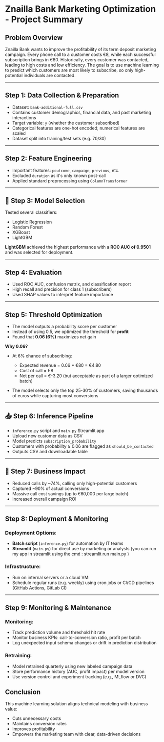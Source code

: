 #  Znailla Bank Marketing Optimization - Project Summary

##  Problem Overview

Znailla Bank wants to improve the profitability of its term deposit marketing campaign. Every phone call to a customer costs €8, while each successful subscription brings in €80. Historically, every customer was contacted, leading to high costs and low efficiency. The goal is to use machine learning to predict which customers are most likely to subscribe, so only high-potential individuals are contacted.

---

##  Step 1: Data Collection & Preparation

* Dataset: `bank-additional-full.csv`
* Contains customer demographics, financial data, and past marketing interactions
* Target variable: `y` (whether the customer subscribed)
* Categorical features are one-hot encoded; numerical features are scaled
* Dataset split into training/test sets (e.g. 70/30)

---

##  Step 2: Feature Engineering

* Important features: `poutcome`, `campaign`, `previous`, etc.
* Excluded `duration` as it's only known post-call
* Applied standard preprocessing using `ColumnTransformer`

---

## 🧠 Step 3: Model Selection

Tested several classifiers:

* Logistic Regression
* Random Forest
* XGBoost
* LightGBM

**LightGBM** achieved the highest performance with a **ROC AUC of 0.9501** and was selected for deployment.

---

##  Step 4: Evaluation

* Used ROC AUC, confusion matrix, and classification report
* High recall and precision for class 1 (subscribers)
* Used SHAP values to interpret feature importance

---

##  Step 5: Threshold Optimization

* The model outputs a probability score per customer
* Instead of using 0.5, we optimized the threshold for **profit**
* Found that **0.06 (6%)** maximizes net gain

**Why 0.06?**

* At 6% chance of subscribing:

  * Expected revenue = 0.06 \* €80 = €4.80
  * Cost of call = €8
  * Net per call = €-3.20 (but acceptable as part of a larger optimized batch)

* The model selects only the top 25-30% of customers, saving thousands of euros while capturing most conversions

---

## 📤 Step 6: Inference Pipeline

* `inference.py` script and `main.py` Streamlit app
* Upload new customer data as CSV
* Model predicts `subscription_probability`
* Customers with probability ≥ 0.06 are flagged as `should_be_contacted`
* Outputs CSV and downloadable table

---

## 💼 Step 7: Business Impact

* Reduced calls by \~74%, calling only high-potential customers
* Captured \~90% of actual conversions
* Massive call cost savings (up to €60,000 per large batch)
* Increased overall campaign ROI

---

## Step 8: Deployment & Monitoring


### Deployment Options:

* **Batch script** (`inference.py`) for automation by IT teams
* **Streamlit** (`main.py`) for direct use by marketing or analysts (you can run my app in streamlit using the cmd : streamlit run main.py )

### Infrastructure:

* Run on internal servers or a cloud VM
* Schedule regular runs (e.g. weekly) using cron jobs or CI/CD pipelines (GitHub Actions, GitLab CI)

---

## Step 9: Monitoring & Maintenance

### Monitoring:

* Track prediction volume and threshold hit rate
* Monitor business KPIs: call-to-conversion ratio, profit per batch
* Log unexpected input schema changes or drift in prediction distribution

### Retraining:

* Model retrained quarterly using new labeled campaign data
* Store performance history (AUC, profit impact) per model version
* Use version control and experiment tracking (e.g., MLflow or DVC)


##  Conclusion

This machine learning solution aligns technical modeling with business value:

* Cuts unnecessary costs
* Maintains conversion rates
* Improves profitability
* Empowers the marketing team with clear, data-driven decisions

